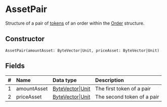 # AssetPair

Structure of a pair of [tokens](/en/blockchain/token/) of an order within the [Order](/en/ride/structures/common-structures/order) structure.

## Constructor

``` ride
AssetPair(amountAsset: ByteVector|Unit, priceAsset: ByteVector|Unit)
```

## Fields

|   #   | Name | Data type | Description |
| :--- | :--- | :--- | :--- |
| 1 | amountAsset | [ByteVector](/en/ride/data-types/byte-vector)&#124;[Unit](/en/ride/data-types/unit) | The first token of a pair |
| 2 | priceAsset | [ByteVector](/en/ride/data-types/byte-vector)&#124;[Unit](/en/ride/data-types/unit) | The second token of a pair |
